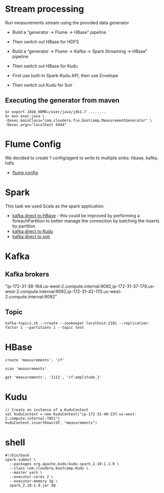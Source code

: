 # Stream processing
Run measurements stream using the provided data generator

* Build a “generator -> Flume -> HBase” pipeline
* Then switch out HBase for HDFS

* Build a “generator -> Flume -> Kafka -> Spark Streaming -> HBase” pipeline
* Then switch out HBase for Kudu
* First use built-in Spark-Kudu API, then use Envelope
* Then switch out Kudu for Solr

## Executing the generator from maven
```
$> export JAVA_HOME=/user/java/jdk1.7 ........
$> mvn exec:java \
-Dexec.mainClass="com.cloudera.fce.bootcamp.MeasurementGenerator" \
-Dexec.args="localhost 4444"
```

# Flume Config
We decided to create 1 config/agent to write to multiple sinks: hbase, kafka, hdfs
* [flume config](flume2.conf)


# Spark
This task we used Scala as the spark application. 

* [kafka direct to HBase](../spark/src/main/scala/com/cloudera/bootcamp/Streaming.scala) - this could be improved by performing a foreachPartition to better manage the connection by batching the inserts by partition
* [kafka direct to Kudu](../spark/src/main/scala/com/cloudera/bootcamp/Kudu.scala)
* [kafka direct to solr](kafka.md)

# Kafka
## Kafka brokers
"ip-172-31-38-164.us-west-2.compute.internal:9092,ip-172-31-37-179.us-west-2.compute.internal:9092,ip-172-31-42-170.us-west-2.compute.internal:9092"
## Topic
```
kafka-topics.sh --create --zookeeper localhost:2181 --replication-factor 1 --partitions 1 --topic test
```

# HBase
```
create 'measurements', 'cf'
```
```
scan 'measurements'
```
```
get 'measurements', '1111', 'cf:amplitude_1'
```

# Kudu
```
// Create an instance of a KuduContext
val kuduContext = new KuduContext("ip-172-31-40-237.us-west-2.compute.internal:7051")
kuduContext.insertRows(df, "measurements")
```

# shell
```
#!/bin/bash
spark-submit \
  --packages org.apache.kudu:kudu-spark_2.10:1.1.0 \
  --class com.cloudera.bootcamp.Kudu \
  --master yarn \
  --executor-cores 2 \
  --executor-memory 3g \
  spark_2.10-1.0.jar $@
```
